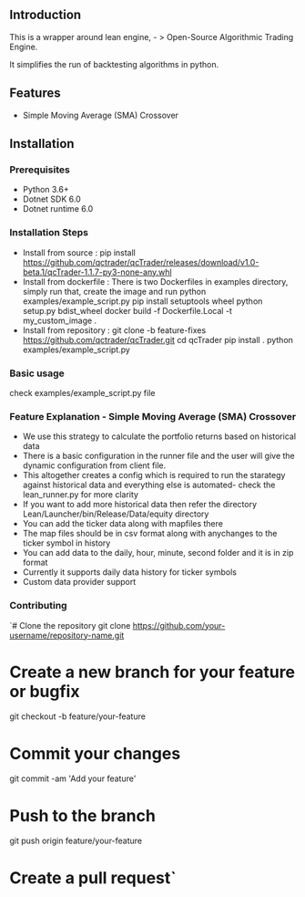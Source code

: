 ## Introduction
This is a wrapper around lean engine, - > Open-Source
Algorithmic Trading Engine.

It simplifies the run of backtesting algorithms in python.

## Features
- Simple Moving Average (SMA) Crossover

## Installation

### Prerequisites
- Python 3.6+
- Dotnet SDK 6.0
- Dotnet runtime 6.0

### Installation Steps
- Install from source : pip install https://github.com/qctrader/qcTrader/releases/download/v1.0-beta.1/qcTrader-1.1.7-py3-none-any.whl
- Install from dockerfile : There is two Dockerfiles in examples directory, simply run that, create the image and run python examples/example_script.py
  pip install setuptools wheel
  python setup.py bdist_wheel
  docker build -f Dockerfile.Local -t my_custom_image .
- Install from repository : 
  git clone -b feature-fixes https://github.com/qctrader/qcTrader.git
  cd qcTrader
  pip install .
  python examples/example_script.py

### Basic usage 
check examples/example_script.py file

### Feature Explanation - Simple Moving Average (SMA) Crossover
- We use this strategy to calculate the portfolio returns based on historical data
- There is a basic configuration in the runner file and the user will give the dynamic configuration from client file.
- This altogether creates a config which is required to run the starategy against historical data and everything else is automated- check the lean_runner.py for more clarity
- If you want to add more historical data then refer the directory Lean/Launcher/bin/Release/Data/equity directory
- You can add the ticker data along with mapfiles there
- The map files should be in csv format along with anychanges to the ticker symbol in history
- You can add data to the daily, hour, minute, second folder and it is in zip format
- Currently it supports daily data history for ticker symbols
- Custom data provider support

### Contributing
`# Clone the repository
git clone https://github.com/your-username/repository-name.git

# Create a new branch for your feature or bugfix
git checkout -b feature/your-feature

# Commit your changes
git commit -am 'Add your feature'

# Push to the branch
git push origin feature/your-feature

# Create a pull request`



  


  


